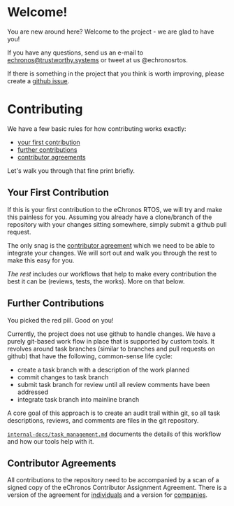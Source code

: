 <!---
eChronos Real-Time Operating System
Copyright (C) 2015  National ICT Australia Limited (NICTA), ABN 62 102 206 173.

This program is free software: you can redistribute it and/or modify
it under the terms of the GNU Affero General Public License as published by
the Free Software Foundation, version 3, provided that these additional
terms apply under section 7:

  No right, title or interest in or to any trade mark, service mark, logo
  or trade name of of National ICT Australia Limited, ABN 62 102 206 173
  ("NICTA") or its licensors is granted. Modified versions of the Program
  must be plainly marked as such, and must not be distributed using
  "eChronos" as a trade mark or product name, or misrepresented as being
  the original Program.

This program is distributed in the hope that it will be useful,
but WITHOUT ANY WARRANTY; without even the implied warranty of
MERCHANTABILITY or FITNESS FOR A PARTICULAR PURPOSE.  See the
GNU Affero General Public License for more details.

You should have received a copy of the GNU Affero General Public License
along with this program.  If not, see <http://www.gnu.org/licenses/>.

@TAG(NICTA_DOC_AGPL)
  -->

# Welcome!

You are new around here?
Welcome to the project - we are glad to have you!

If you have any questions, send us an e-mail to echronos@trustworthy.systems or tweet at us @echronosrtos.

If there is something in the project that you think is worth improving, please create a [github issue](https://github.com/echronos/echronos/issues).

# Contributing

We have a few basic rules for how contributing works exactly:

- [your first contribution](#your-first-contribution)
- [further contributions](#further-contributions)
- [contributor agreements](#contributor-agreements)

Let's walk you through that fine print briefly.

## Your First Contribution

If this is your first contribution to the eChronos RTOS, we will try and make this painless for you.
Assuming you already have a clone/branch of the repository with your changes sitting somewhere, simply submit a github pull request.

The only snag is the [contributor agreement](#contributor-agreements) which we need to be able to integrate your changes.
We will sort out and walk you through the rest to make this easy for you.

_The rest_ includes our workflows that help to make every contribution the best it can be (reviews, tests, the works).
More on that below.

## Further Contributions

You picked the red pill.
Good on you!

Currently, the project does not use github to handle changes.
We have a purely git-based work flow in place that is supported by custom tools.
It revolves around task branches (similar to branches and pull requests on github) that have the following, common-sense life cycle:

- create a task branch with a description of the work planned
- commit changes to task branch
- submit task branch for review until all review comments have been addressed
- integrate task branch into mainline branch

A core goal of this approach is to create an audit trail within git, so all task descriptions, reviews, and comments are files in the git repository.

[`internal-docs/task_management.md`](internal-docs/task_management.md) documents the details of this workflow and how our tools help with it.

## Contributor Agreements

All contributions to the repository need to be accompanied by a scan of a signed copy of the eChronos Contributor Assignment Agreement.
There is a version of the agreement for [individuals](https://ssrg.nicta.com.au/projects/TS/echronos/CAA-individual.pdf) and a version for [companies](https://ssrg.nicta.com.au/projects/TS/echronos/CAA-entity.pdf).
